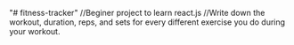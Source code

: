 "# fitness-tracker" 
//Beginer project to learn react.js
//Write down the workout, duration, reps, and sets for every different exercise you do during your workout.
